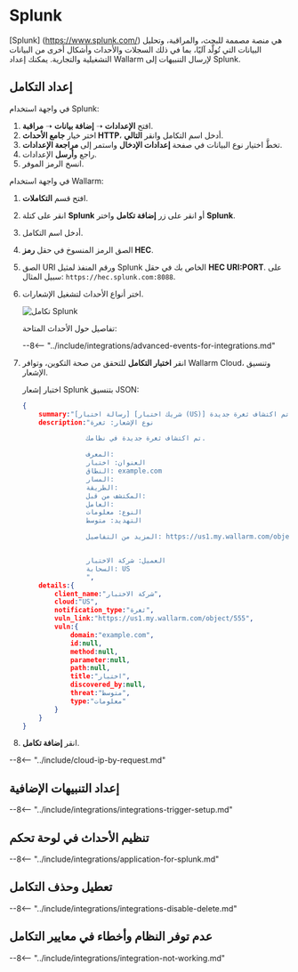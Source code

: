 [splunk-dashboard-by-wallarm-img]: ../../../images/user-guides/settings/integrations/splunk-dashboard-by-wallarm.png

# Splunk

[Splunk] (https://www.splunk.com/) هي منصة مصممة للبحث، والمراقبة، وتحليل البيانات التي تُولَّد آليًا، بما في ذلك السجلات والأحداث وأشكال أخرى من البيانات التشغيلية والتجارية. يمكنك إعداد Wallarm لإرسال التنبيهات إلى Splunk.

## إعداد التكامل

في واجهة استخدام Splunk:

1. افتح **الإعدادات** ➝ **إضافة بيانات** ➝ **مراقبة**.
2. اختر خيار **جامع الأحداث HTTP**، أدخل اسم التكامل وانقر **التالي**.
3. تخطَّ اختيار نوع البيانات في صفحة **إعدادات الإدخال** واستمر إلى **مراجعة الإعدادات**.
4. راجع و**أرسل** الإعدادات.
5. انسخ الرمز الموفر.

في واجهة استخدام Wallarm:

1. افتح قسم **التكاملات**.
1. انقر على كتلة **Splunk** أو انقر على زر **إضافة تكامل** واختر **Splunk**.
1. أدخل اسم التكامل.
1. الصق الرمز المنسوخ في حقل **رمز HEC**.
1. الصق URI ورقم المنفذ لمثيل Splunk الخاص بك في حقل **HEC URI:PORT**. على سبيل المثال: `https://hec.splunk.com:8088`.
1. اختر أنواع الأحداث لتشغيل الإشعارات.

    ![تكامل Splunk](../../../images/user-guides/settings/integrations/add-splunk-integration.png)

    تفاصيل حول الأحداث المتاحة:

    --8<-- "../include/integrations/advanced-events-for-integrations.md"

1. انقر **اختبار التكامل** للتحقق من صحة التكوين، وتوافر Wallarm Cloud، وتنسيق الإشعار.

    اختبار إشعار Splunk بتنسيق JSON:

    ```json
    {
        summary:"[رسالة اختبار] [شريك اختبار (US)] تم اكتشاف ثغرة جديدة",
        description:"نوع الإشعار: ثغرة

                    تم اكتشاف ثغرة جديدة في نظامك.

                    المعرف: 
                    العنوان: اختبار
                    النطاق: example.com
                    المسار: 
                    الطريقة: 
                    المكتشف من قبل: 
                    العامل: 
                    النوع: معلومات
                    التهديد: متوسط

                    المزيد من التفاصيل: https://us1.my.wallarm.com/object/555


                    العميل: شركة الاختبار
                    السحابة: US
                    ",
        details:{
            client_name:"شركة الاختبار",
            cloud:"US",
            notification_type:"ثغرة",
            vuln_link:"https://us1.my.wallarm.com/object/555",
            vuln:{
                domain:"example.com",
                id:null,
                method:null,
                parameter:null,
                path:null,
                title:"اختبار",
                discovered_by:null,
                threat:"متوسط",
                type:"معلومات"
            }
        }
    }
    ```

1. انقر **إضافة تكامل**.

--8<-- "../include/cloud-ip-by-request.md"

## إعداد التنبيهات الإضافية

--8<-- "../include/integrations/integrations-trigger-setup.md"

## تنظيم الأحداث في لوحة تحكم

--8<-- "../include/integrations/application-for-splunk.md"

## تعطيل وحذف التكامل

--8<-- "../include/integrations/integrations-disable-delete.md"

## عدم توفر النظام وأخطاء في معايير التكامل

--8<-- "../include/integrations/integration-not-working.md"